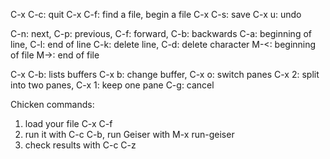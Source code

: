 C-x C-c: quit
C-x C-f: find a file, begin a file
C-x C-s: save
C-x u: undo

C-n: next, C-p: previous, C-f: forward, C-b: backwards
C-a: beginning of line, C-l: end of line
C-k: delete line, C-d: delete character
M-<: beginning of file
M->: end of file

C-x C-b: lists buffers
C-x b: change buffer, C-x o: switch panes
C-x 2: split into two panes, C-x 1: keep one pane
C-g: cancel

Chicken commands:
1. load your file C-x C-f
2. run it with C-c C-b, run Geiser with M-x run-geiser
3. check results with C-c C-z


